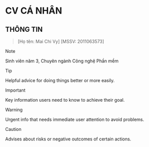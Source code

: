 # CV CÁ NHÂN
## THÔNG TIN

> [Họ tên: Mai Chi Vy]
> [MSSV: 2011063573]

> [!NOTE]
> Sinh viên năm 3, Chuyên ngành Công nghệ Phần mềm

> [!TIP]
> Helpful advice for doing things better or more easily.

> [!IMPORTANT]
> Key information users need to know to achieve their goal.

> [!WARNING]
> Urgent info that needs immediate user attention to avoid problems.

> [!CAUTION]
> Advises about risks or negative outcomes of certain actions.